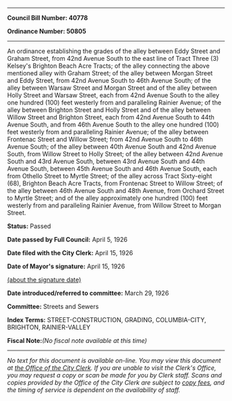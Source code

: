 

********

**Council Bill Number: 40778**
   
**Ordinance Number: 50805**
********

 An ordinance establishing the grades of the alley between Eddy Street and Graham Street, from 42nd Avenue South to the east line of Tract Three (3) Kelsey's Brighton Beach Acre Tracts; of the alley connecting the above mentioned alley with Graham Street; of the alley between Morgan Street and Eddy Street, from 42nd Avenue South to 46th Avenue South; of the alley between Warsaw Street and Morgan Street and of the alley between Holly Street and Warsaw Street, each from 42nd Avenue South to the alley one hundred (100) feet westerly from and paralleling Rainier Avenue; of the alley between Brighton Street and Holly Street and of the alley between Willow Street and Brighton Street, each from 42nd Avenue South to 44th Avenue South, and from 46th Avenue South to the alley one hundred (100) feet westerly from and paralleling Rainier Avenue; of the alley between Frontenac Street and Willow Street; from 42nd Avenue South to 46th Avenue South; of the alley between 40th Avenue South  and 42nd Avenue South, from Willow Street to Holly Street; of the alley between 42nd Avenue South and 43rd Avenue South, between 43rd Avenue South and 44th Avenue South, between 45th Avenue South and 46th Avenue South, each from Othello Street to Myrtle Street; of the alley across Tract Sixty-eight (68), Brighton Beach Acre Tracts, from Frontenac Street to Willow Street; of the alley between 46th Avenue South and 48th Avenue, from Orchard Street to Myrtle Street; and of the alley approximately one hundred (100) feet westerly from and paralleling Rainier Avenue, from Willow Street to Morgan Street.

**Status:** Passed
   
**Date passed by Full Council:** April 5, 1926
   
**Date filed with the City Clerk:** April 15, 1926
   
**Date of Mayor's signature:** April 15, 1926
   
[(about the signature date)](/~public/approvaldate.htm)
   
   
   
**Date introduced/referred to committee:** March 29, 1926
   
**Committee:** Streets and Sewers
   
   
**Index Terms:** STREET-CONSTRUCTION, GRADING, COLUMBIA-CITY, BRIGHTON, RAINIER-VALLEY

**Fiscal Note:**_(No fiscal note available at this time)_
********

_No text for this document is available on-line. You may view this document at [the Office of the City Clerk](http://www.seattle.gov/leg/clerk/contactUs.htm). If you are unable to visit the Clerk's Office, you may request a copy or scan be made for you by Clerk staff. Scans and copies provided by the Office of the City Clerk are subject to [copy fees](http://clerk.seattle.gov/~public/clerkfees.htm), and the timing of service is dependent on the availability of staff._

